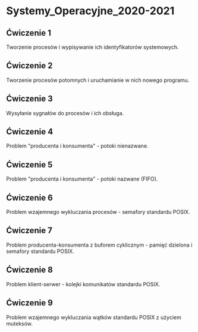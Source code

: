 # Systemy_Operacyjne_2020-2021

## Ćwiczenie 1
Tworzenie procesów i wypisywanie ich identyfikatorów systemowych.

## Ćwiczenie 2
Tworzenie procesów potomnych i uruchamianie w nich nowego programu.

## Ćwiczenie 3
Wysyłanie sygnałów do procesów i ich obsługa.

## Ćwiczenie 4
Problem "producenta i konsumenta" - potoki nienazwane.

## Ćwiczenie 5
Problem "producenta i konsumenta" - potoki nazwane (FIFO).

## Ćwiczenie 6
Problem wzajemnego wykluczania procesów - semafory standardu POSIX.

## Ćwiczenie 7
Problem producenta-konsumenta z buforem cyklicznym - pamięć dzielona i semafory standardu POSIX.

## Ćwiczenie 8
Problem klient-serwer - kolejki komunikatów standardu POSIX.

## Ćwiczenie 9
Problem wzajemnego wykluczania wątków standardu POSIX z użyciem muteksów.
